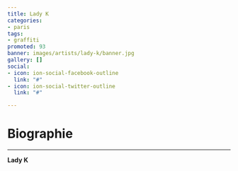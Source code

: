 ```yaml
---
title: Lady K
categories:
- paris
tags:
- graffiti
promoted: 93
banner: images/artists/lady-k/banner.jpg
gallery: []
social:
- icon: ion-social-facebook-outline
  link: "#"
- icon: ion-social-twitter-outline
  link: "#"

---
```

# Biographie
---

**Lady K**
